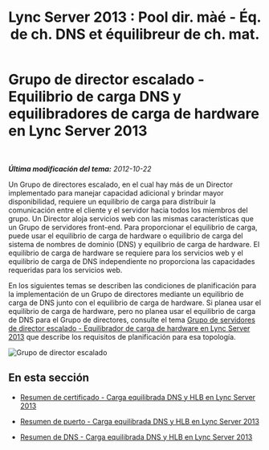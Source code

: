 ﻿---
title: "Lync Server 2013 : Pool dir. màé - Éq. de ch. DNS et équilibreur de ch. mat."
TOCTitle: Grupo de director escalado - Equilibrio de carga DNS y equilibradores de carga de hardware
ms:assetid: a1f6ffc0-9e6e-4217-a923-025c9679e154
ms:mtpsurl: https://technet.microsoft.com/es-es/library/JJ205142(v=OCS.15)
ms:contentKeyID: 48276249
ms.date: 01/07/2017
mtps_version: v=OCS.15
ms.translationtype: HT
---

# Grupo de director escalado - Equilibrio de carga DNS y equilibradores de carga de hardware en Lync Server 2013

 

_**Última modificación del tema:** 2012-10-22_

Un Grupo de directores escalado, en el cual hay más de un Director implementado para manejar capacidad adicional y brindar mayor disponibilidad, requiere un equilibrio de carga para distribuir la comunicación entre el cliente y el servidor hacia todos los miembros del grupo. Un Director aloja servicios web con las mismas características que un Grupo de servidores front-end. Para proporcionar el equilibrio de carga, puede usar el equilibrio de carga de hardware o equilibrio de carga del sistema de nombres de dominio (DNS) y equilibrio de carga de hardware. El equilibrio de carga de hardware se requiere para los servicios web y el equilibrio de carga de DNS independiente no proporciona las capacidades requeridas para los servicios web.

En los siguientes temas se describen las condiciones de planificación para la implementación de un Grupo de directores mediante un equilibrio de carga de DNS junto con el equilibrio de carga de hardware. Si planea usar el equilibrio de carga de hardware, pero no planea usar el equilibrio de carga de DNS para el Grupo de directores, consulte el tema [Grupo de servidores de director escalado - Equilibrador de carga de hardware en Lync Server 2013](lync-server-2013-scaled-director-pool-hardware-load-balancer.md) que describe los requisitos de planificación para esa topología.

![Grupo de director escalado](images/JJ205142.35a78a7a-b781-4c8f-951e-168451ba6a65(OCS.15).jpg "Grupo de director escalado")

## En esta sección

  - [Resumen de certificado - Carga equilibrada DNS y HLB en Lync Server 2013](lync-server-2013-certificate-summary-dns-and-hlb-load-balanced.md)

  - [Resumen de puerto - Carga equilibrada DNS y HLB en Lync Server 2013](lync-server-2013-port-summary-dns-and-hlb-load-balanced.md)

  - [Resumen de DNS - Carga equilibrada DNS y HLB en Lync Server 2013](lync-server-2013-dns-summary-dns-and-hlb-load-balanced.md)

